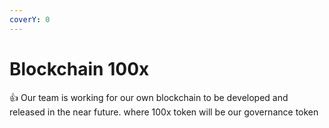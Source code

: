 ```yaml
---
coverY: 0
---
```


# Blockchain 100x

👍 Our team is working for our own blockchain to be developed and released in the near future. where 100x token will be our governance token

